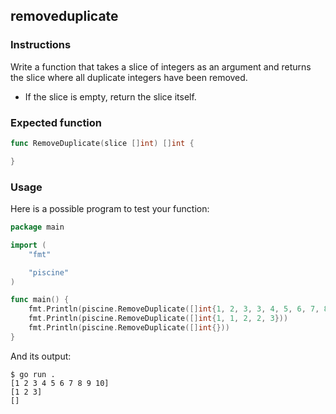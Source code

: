 ## removeduplicate

### Instructions

Write a function that takes a slice of integers as an argument and returns the slice where all duplicate integers have been removed.

- If the slice is empty, return the slice itself.

### Expected function

```go
func RemoveDuplicate(slice []int) []int {

}
```

### Usage

Here is a possible program to test your function:

```go
package main

import (
	"fmt"

	"piscine"
)

func main() {
	fmt.Println(piscine.RemoveDuplicate([]int{1, 2, 3, 3, 4, 5, 6, 7, 8, 9, 10}))
	fmt.Println(piscine.RemoveDuplicate([]int{1, 1, 2, 2, 3}))
	fmt.Println(piscine.RemoveDuplicate([]int{}))
}

```

And its output:

```console
$ go run .
[1 2 3 4 5 6 7 8 9 10]
[1 2 3]
[]
```

